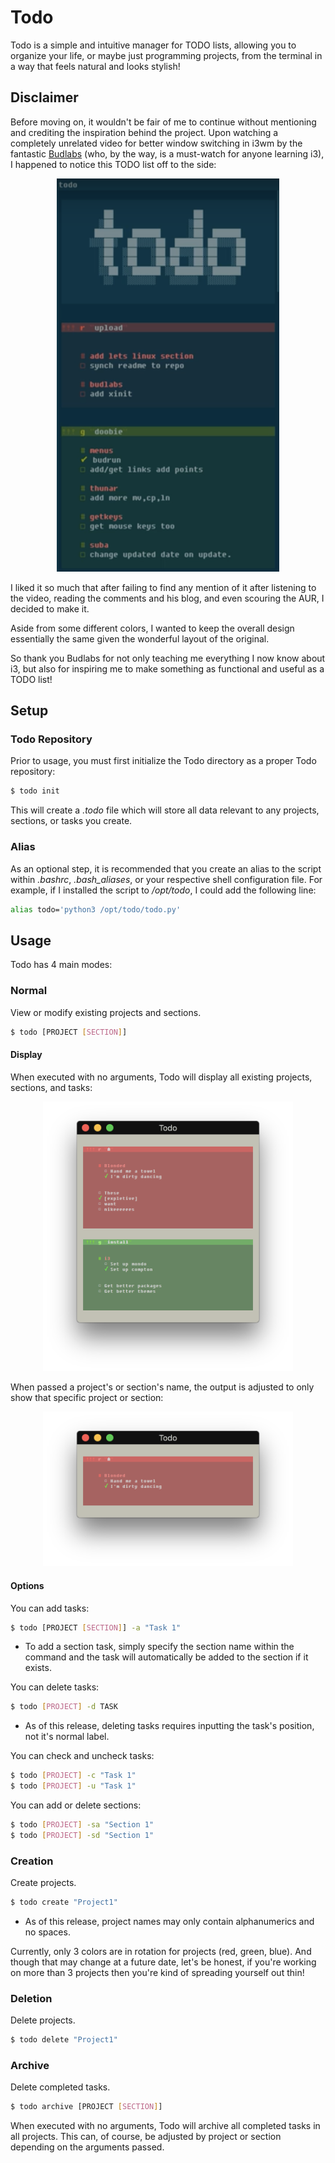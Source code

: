 # Todo
Todo is a simple and intuitive manager for TODO lists, allowing you to organize your life, or maybe just programming projects, from the terminal in a way that feels natural and looks stylish!

## Disclaimer
Before moving on, it wouldn't be fair of me to continue without mentioning and crediting the inspiration behind the project. Upon watching a completely unrelated video for better window switching in i3wm by the fantastic [Budlabs](https://www.youtube.com/channel/UCi8XrDg1bK_MJ0goOnbpTMQ) (who, by the way, is a must-watch for anyone learning i3), I happened to notice this TODO list off to the side:

<p align="center">
  <img src="images/budlabs_todo.png">
</p>

I liked it so much that after failing to find any mention of it after listening to the video, reading the comments and his blog, and even scouring the AUR, I decided to make it.

Aside from some different colors, I wanted to keep the overall design essentially the same given the wonderful layout of the original.

So thank you Budlabs for not only teaching me everything I now know about i3, but also for inspiring me to make something as functional and useful as a TODO list!

## Setup
### Todo Repository
Prior to usage, you must first initialize the Todo directory as a proper Todo repository:

```sh
$ todo init
```

This will create a *.todo* file which will store all data relevant to any projects, sections, or tasks you create.

### Alias
As an optional step, it is recommended that you create an alias to the script within *.bashrc*, *.bash_aliases*, or your respective shell configuration file. For example, if I installed the script to */opt/todo*, I could add the following line:

```sh
alias todo='python3 /opt/todo/todo.py'
```

## Usage
Todo has 4 main modes:

### Normal
View or modify existing projects and sections.

```sh
$ todo [PROJECT [SECTION]]
```

#### Display
When executed with no arguments, Todo will display all existing projects, sections, and tasks:

<p align="center">
  <img src="images/todo_all.png" | width=400>
</p>

When passed a project's or section's name, the output is adjusted to only show that specific project or section:

<p align="center">
  <img src="images/todo_section.png" | width=400>
</p>

#### Options
You can add tasks:

```sh
$ todo [PROJECT [SECTION]] -a "Task 1"
```
- To add a section task, simply specify the section name within the command and the task will automatically be added to the section if it exists.

You can delete tasks:

```sh
$ todo [PROJECT] -d TASK
```
  - As of this release, deleting tasks requires inputting the task's position, not it's normal label. 

You can check and uncheck tasks:

```sh
$ todo [PROJECT] -c "Task 1"
$ todo [PROJECT] -u "Task 1"
```

You can add or delete sections:

```sh
$ todo [PROJECT] -sa "Section 1"
$ todo [PROJECT] -sd "Section 1"
```

### Creation
Create projects.

```sh
$ todo create "Project1"
```
- As of this release, project names may only contain alphanumerics and no spaces.

Currently, only 3 colors are in rotation for projects (red, green, blue). And though that may change at a future date, let's be honest, if you're working on more than 3 projects then you're kind of spreading yourself out thin!


### Deletion
Delete projects.

```sh
$ todo delete "Project1"
```


### Archive
Delete completed tasks.

```sh
$ todo archive [PROJECT [SECTION]] 
```

When executed with no arguments, Todo will archive all completed tasks in all projects. This can, of course, be adjusted by project or section depending on the arguments passed.